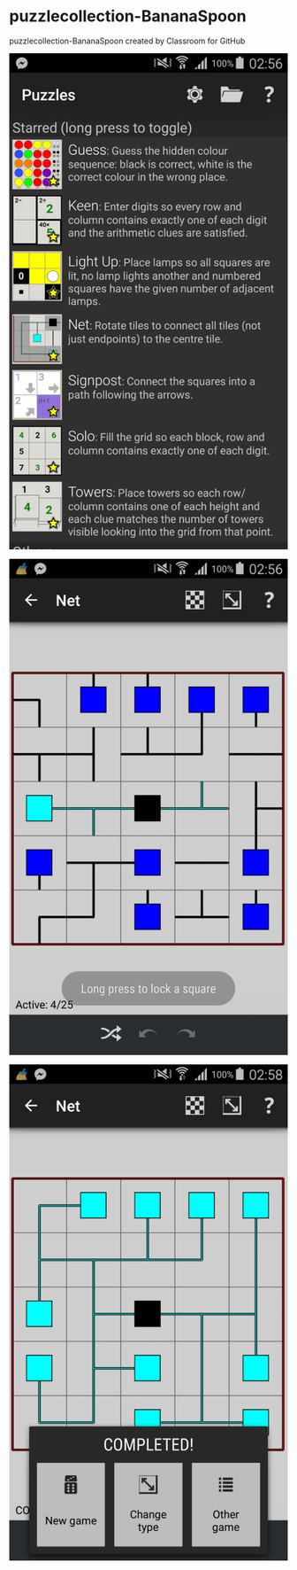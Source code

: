 # puzzlecollection-BananaSpoon
puzzlecollection-BananaSpoon created by Classroom for GitHub


![alt tag](https://github.com/DeLaSalleUniversity-Manila/puzzlecollection-BananaSpoon/blob/master/device-2015-12-08-025637.png)

![alt tag](https://github.com/DeLaSalleUniversity-Manila/puzzlecollection-BananaSpoon/blob/master/device-2015-12-08-025652.png)

![alt tag](https://github.com/DeLaSalleUniversity-Manila/puzzlecollection-BananaSpoon/blob/master/device-2015-12-08-025813.png)

